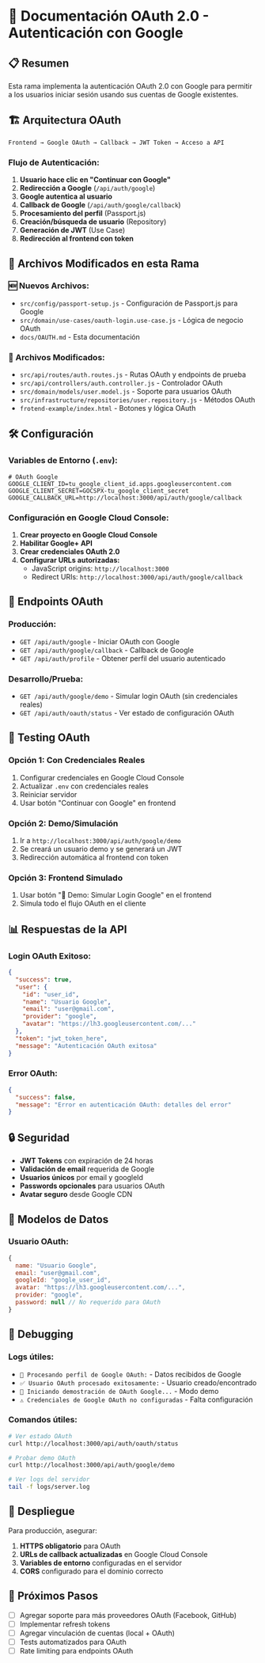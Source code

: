 # 🔐 Documentación OAuth 2.0 - Autenticación con Google

## 📋 Resumen

Esta rama implementa la autenticación OAuth 2.0 con Google para permitir a los usuarios iniciar sesión usando sus cuentas de Google existentes.

## 🏗️ Arquitectura OAuth

```
Frontend → Google OAuth → Callback → JWT Token → Acceso a API
```

### Flujo de Autenticación:

1. **Usuario hace clic en "Continuar con Google"**
2. **Redirección a Google** (`/api/auth/google`)
3. **Google autentica al usuario**
4. **Callback de Google** (`/api/auth/google/callback`)
5. **Procesamiento del perfil** (Passport.js)
6. **Creación/búsqueda de usuario** (Repository)
7. **Generación de JWT** (Use Case)
8. **Redirección al frontend con token**

## 📁 Archivos Modificados en esta Rama

### 🆕 Nuevos Archivos:
- `src/config/passport-setup.js` - Configuración de Passport.js para Google
- `src/domain/use-cases/oauth-login.use-case.js` - Lógica de negocio OAuth
- `docs/OAUTH.md` - Esta documentación

### 🔧 Archivos Modificados:
- `src/api/routes/auth.routes.js` - Rutas OAuth y endpoints de prueba
- `src/api/controllers/auth.controller.js` - Controlador OAuth
- `src/domain/models/user.model.js` - Soporte para usuarios OAuth
- `src/infrastructure/repositories/user.repository.js` - Métodos OAuth
- `frotend-example/index.html` - Botones y lógica OAuth

## 🛠️ Configuración

### Variables de Entorno (`.env`):
```env
# OAuth Google
GOOGLE_CLIENT_ID=tu_google_client_id.apps.googleusercontent.com
GOOGLE_CLIENT_SECRET=GOCSPX-tu_google_client_secret
GOOGLE_CALLBACK_URL=http://localhost:3000/api/auth/google/callback
```

### Configuración en Google Cloud Console:

1. **Crear proyecto en Google Cloud Console**
2. **Habilitar Google+ API**
3. **Crear credenciales OAuth 2.0**
4. **Configurar URLs autorizadas:**
   - JavaScript origins: `http://localhost:3000`
   - Redirect URIs: `http://localhost:3000/api/auth/google/callback`

## 🚀 Endpoints OAuth

### Producción:
- `GET /api/auth/google` - Iniciar OAuth con Google
- `GET /api/auth/google/callback` - Callback de Google
- `GET /api/auth/profile` - Obtener perfil del usuario autenticado

### Desarrollo/Prueba:
- `GET /api/auth/google/demo` - Simular login OAuth (sin credenciales reales)
- `GET /api/auth/oauth/status` - Ver estado de configuración OAuth

## 🧪 Testing OAuth

### Opción 1: Con Credenciales Reales
1. Configurar credenciales en Google Cloud Console
2. Actualizar `.env` con credenciales reales
3. Reiniciar servidor
4. Usar botón "Continuar con Google" en frontend

### Opción 2: Demo/Simulación
1. Ir a `http://localhost:3000/api/auth/google/demo`
2. Se creará un usuario demo y se generará un JWT
3. Redirección automática al frontend con token

### Opción 3: Frontend Simulado
1. Usar botón "🔬 Demo: Simular Login Google" en el frontend
2. Simula todo el flujo OAuth en el cliente

## 📊 Respuestas de la API

### Login OAuth Exitoso:
```json
{
  "success": true,
  "user": {
    "id": "user_id",
    "name": "Usuario Google",
    "email": "user@gmail.com",
    "provider": "google",
    "avatar": "https://lh3.googleusercontent.com/..."
  },
  "token": "jwt_token_here",
  "message": "Autenticación OAuth exitosa"
}
```

### Error OAuth:
```json
{
  "success": false,
  "message": "Error en autenticación OAuth: detalles del error"
}
```

## 🔒 Seguridad

- **JWT Tokens** con expiración de 24 horas
- **Validación de email** requerida de Google
- **Usuarios únicos** por email y googleId
- **Passwords opcionales** para usuarios OAuth
- **Avatar seguro** desde Google CDN

## 📝 Modelos de Datos

### Usuario OAuth:
```javascript
{
  name: "Usuario Google",
  email: "user@gmail.com",
  googleId: "google_user_id",
  avatar: "https://lh3.googleusercontent.com/...",
  provider: "google",
  password: null // No requerido para OAuth
}
```

## 🐛 Debugging

### Logs útiles:
- `🔐 Procesando perfil de Google OAuth:` - Datos recibidos de Google
- `✅ Usuario OAuth procesado exitosamente:` - Usuario creado/encontrado
- `🧪 Iniciando demostración de OAuth Google...` - Modo demo
- `⚠️ Credenciales de Google OAuth no configuradas` - Falta configuración

### Comandos útiles:
```bash
# Ver estado OAuth
curl http://localhost:3000/api/auth/oauth/status

# Probar demo OAuth
curl http://localhost:3000/api/auth/google/demo

# Ver logs del servidor
tail -f logs/server.log
```

## 🚀 Despliegue

Para producción, asegurar:
1. **HTTPS obligatorio** para OAuth
2. **URLs de callback actualizadas** en Google Cloud Console
3. **Variables de entorno** configuradas en el servidor
4. **CORS** configurado para el dominio correcto

## 🔄 Próximos Pasos

- [ ] Agregar soporte para más proveedores OAuth (Facebook, GitHub)
- [ ] Implementar refresh tokens
- [ ] Agregar vinculación de cuentas (local + OAuth)
- [ ] Tests automatizados para OAuth
- [ ] Rate limiting para endpoints OAuth
